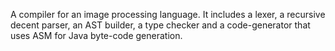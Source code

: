 A compiler for an image processing language. It includes a lexer, a recursive decent parser, an AST builder, a type checker and a code-generator that uses ASM for Java byte-code generation. 
